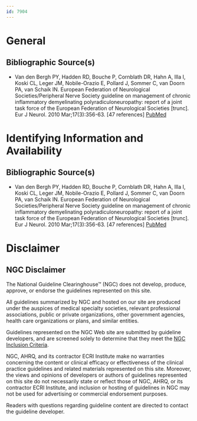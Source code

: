 ```yaml
---
id: 7904
---
```


# General

## Bibliographic Source(s)

- Van den Bergh PY, Hadden RD, Bouche P, Cornblath DR, Hahn A, Illa I, Koski CL, Leger JM, Nobile-Orazio E, Pollard J, Sommer C, van Doorn PA, van Schaik IN. European Federation of Neurological Societies/Peripheral Nerve Society guideline on management of chronic inflammatory demyelinating polyradiculoneuropathy: report of a joint task force of the European Federation of Neurological Societies [trunc]. Eur J Neurol. 2010 Mar;17(3):356-63. [47 references] [ PubMed ](http://www.ncbi.nlm.nih.gov/entrez/query.fcgi?cmd=Retrieve&db=pubmed&dopt=Abstract&list_uids=20456730)

# Identifying Information and Availability

## Bibliographic Source(s)

- Van den Bergh PY, Hadden RD, Bouche P, Cornblath DR, Hahn A, Illa I, Koski CL, Leger JM, Nobile-Orazio E, Pollard J, Sommer C, van Doorn PA, van Schaik IN. European Federation of Neurological Societies/Peripheral Nerve Society guideline on management of chronic inflammatory demyelinating polyradiculoneuropathy: report of a joint task force of the European Federation of Neurological Societies [trunc]. Eur J Neurol. 2010 Mar;17(3):356-63. [47 references] [ PubMed ](http://www.ncbi.nlm.nih.gov/entrez/query.fcgi?cmd=Retrieve&db=pubmed&dopt=Abstract&list_uids=20456730)

# Disclaimer

## NGC Disclaimer

The National Guideline Clearinghouse™ (NGC) does not develop, produce, approve, or endorse the guidelines represented on this site.

All guidelines summarized by NGC and hosted on our site are produced under the auspices of medical specialty societies, relevant professional associations, public or private organizations, other government agencies, health care organizations or plans, and similar entities.

Guidelines represented on the NGC Web site are submitted by guideline developers, and are screened solely to determine that they meet the [NGC Inclusion Criteria](/help-and-about/summaries/inclusion-criteria).

NGC, AHRQ, and its contractor ECRI Institute make no warranties concerning the content or clinical efficacy or effectiveness of the clinical practice guidelines and related materials represented on this site. Moreover, the views and opinions of developers or authors of guidelines represented on this site do not necessarily state or reflect those of NGC, AHRQ, or its contractor ECRI Institute, and inclusion or hosting of guidelines in NGC may not be used for advertising or commercial endorsement purposes.

Readers with questions regarding guideline content are directed to contact the guideline developer.

